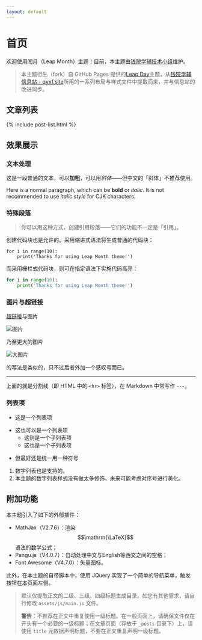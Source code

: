 ```yaml
---
layout: default
---
```


# 首页

欢迎使用闰月（Leap Month）主题！目前，本主题由[钱院学辅技术小组](https://github.com/qyxf)维护。

> <i class="fa fa-star fa-spin"></i> 本主题衍生（fork）自 GitHub Pages 提供的[Leap Day](https://github.com/pages-themes/leap-day)主题，从[钱院学辅信息站 - qyxf.site](https://qyxf.site/)所用的一系列布局与样式文件中提取而来，并与信息站的改进同步。

## 文章列表

{% include post-list.html %}

## 效果展示

### 文本处理

这是一段普通的文本，可以**加粗**，可以用*斜体*——但中文的「斜体」不推荐使用。

Here is a normal paragraph, which can be **bold** or *italic*. It is not recommended to use *italic style* for CJK characters.

### 特殊段落

> 你可以用这种方式，创建引用段落——它们的功能不一定是「引用」。

创建代码块也是允许的。采用缩进式语法将生成普通的代码块：

    for i in range(10):
        print('Thanks for using Leap Month theme!')

而采用栅栏式代码块，则可在指定语法下实施代码高亮：

```python
for i in range(10):
    print('Thanks for using Leap Month theme!')
```

### 图片与超链接

[超链接](/)与图片

![图片](https://github.githubassets.com/images/icons/emoji/octocat.png)

乃至更大的图片

![大图片](https://guides.github.com/activities/hello-world/branching.png)

的写法是类似的，只不过后者外加一个感叹号而已。

---

上面的就是分割线（即 HTML 中的 `<hr>` 标签），在 Markdown 中常写作 `---`。

### 列表项

- 这是一个列表项
+ 这也可以是一个列表项
    * 这则是一个子列表项
    - 这也是一个子列表项
- 但最好还是统一用一种符号

1. 数字列表也是支持的。
2. 本主题的数字列表样式没有做太多修饰，未来可能考虑对序号进行美化。

## 附加功能

本主题引入了如下的外部插件：

- MathJax（V2.7.6）：渲染 $$\mathrm{\LaTeX}$$ 语法的数学公式；
- Pangu.js（V4.0.7）：自动处理中文与English等西文之间的空格；
- Font Awesome（V4.7.0）：矢量图标。

此外，在本主题的自带脚本中，使用 JQuery 实现了一个简单的导航菜单，触发按钮在本页面左侧。

> 默认仅提取正文的二级、三级、四级标题生成目录。如您有其他需求，请自行修改 `assets/js/main.js` 文件。
>
> **警告**：不推荐在正文中重复使用一级标题。在一般页面上，请确保文件仅在开头有一个必要的一级标题；在文章页面（存放于 `_posts` 目录下）上，请使用 `title` 元数据声明标题，不要在正文重复声明一级标题。
